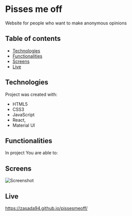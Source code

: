 # Pisses me off
Website for people who want to make anonymous opinions

## Table of contents

- [Technologies](#technologies)
- [Functionalities](#functionalities)
- [Screens](#screens)
- [Live](#live)


## Technologies

Project was created with:

- HTML5
- CSS3
- JavaScript
- React,
- Material UI

## Functionalities

In project You are able to:


## Screens  
![Screenshot](./screenshots/1.png)


## Live
https://zasada94.github.io/pissesmeoff/
